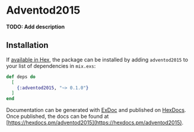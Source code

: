 # Adventod2015

**TODO: Add description**

## Installation

If [available in Hex](https://hex.pm/docs/publish), the package can be installed
by adding `adventod2015` to your list of dependencies in `mix.exs`:

```elixir
def deps do
  [
    {:adventod2015, "~> 0.1.0"}
  ]
end
```

Documentation can be generated with [ExDoc](https://github.com/elixir-lang/ex_doc)
and published on [HexDocs](https://hexdocs.pm). Once published, the docs can
be found at [https://hexdocs.pm/adventod2015](https://hexdocs.pm/adventod2015).

